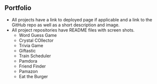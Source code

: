 ## Portfolio

* All projects have a link to deployed page if applicable and a link to the GitHub repo as well as a short description and image.
* All project repositories have README files with screen shots.
    * Word Guess Game
    * Crystal COllector
    * Trivia Game
    * Giftastic
    * Train Scheduler
    * Pamdora
    * Friend Finder
    * Pamazon
    * Eat the Burger


